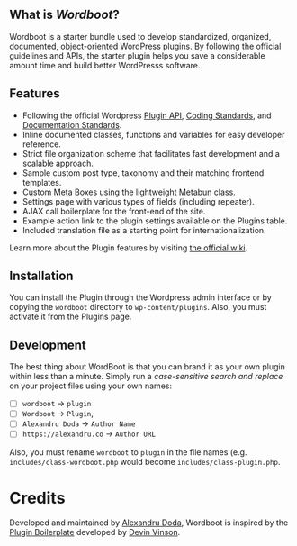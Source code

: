 ## What is _Wordboot_?

Wordboot is a starter bundle used to develop standardized, organized, documented, object-oriented WordPress plugins. By following the official guidelines and APIs, the starter plugin helps you save a considerable amount time and build better WordPresss software.

## Features

* Following the official Wordpress [Plugin API](http://codex.wordpress.org/Plugin_API), [Coding Standards](http://codex.wordpress.org/WordPress_Coding_Standards), and [Documentation Standards](https://make.wordpress.org/core/handbook/best-practices/inline-documentation-standards/php/).
* Inline documented classes, functions and variables for easy developer reference.
* Strict file organization scheme that facilitates fast development and a scalable approach.
* Sample custom post type, taxonomy and their matching frontend templates.
* Custom Meta Boxes using the lightweight [Metabun](https://github.com/AlexandruDoda/Metabun) class.
* Settings page with various types of fields (including repeater).
* AJAX call boilerplate for the front-end of the site.
* Example action link to the plugin settings available on the Plugins table.
* Included translation file as a starting point for internationalization.

Learn more about the Plugin features by visiting [the official wiki](https://github.com/AlexandruDoda/Wordboot/wiki).

## Installation

You can install the Plugin through the Wordpress admin interface or by copying the `wordboot` directory to `wp-content/plugins`. Also, you must activate it from the Plugins page.

## Development

The best thing about WordBoot is that you can brand it as your own plugin within less than a minute. Simply run a *case-sensitive search and replace* on your project files using your own names:

* [ ] `wordboot` -> `plugin`
* [ ] `Wordboot` -> `Plugin`,
* [ ] `Alexandru Doda` -> `Author Name`
* [ ] `https://alexandru.co` -> `Author URL`

Also, you must rename `wordboot` to `plugin` in the file names (e.g. `includes/class-wordboot.php` would become `includes/class-plugin.php`.

# Credits

Developed and maintained by [Alexandru Doda](https://alexandru.co), Wordboot is inspired by the [Plugin Boilerplate](https://github.com/DevinVinson/WordPress-Plugin-Boilerplate) developed by [Devin Vinson](https://github.com/DevinVinson).
